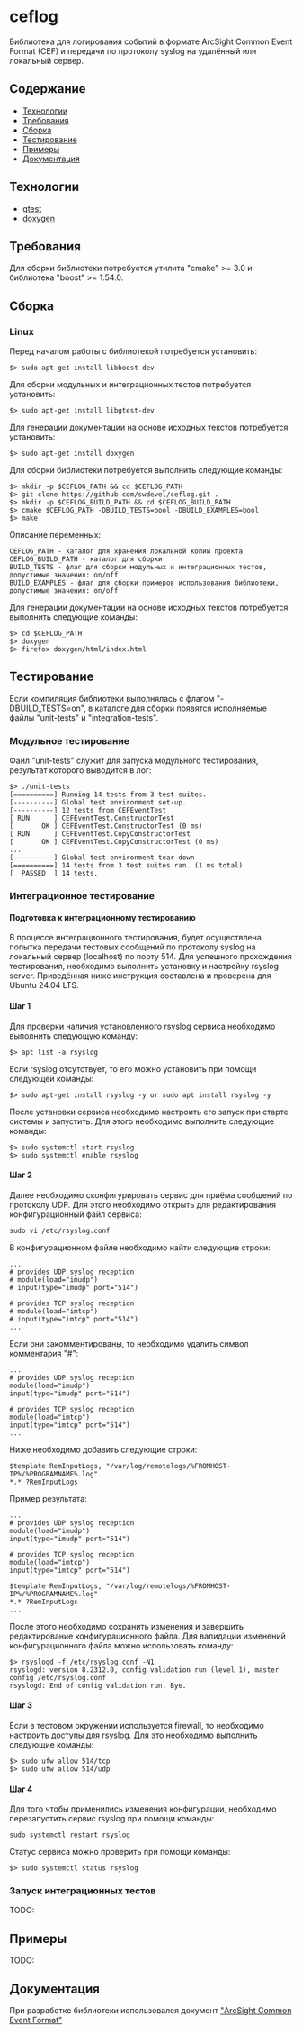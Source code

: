 # ceflog

Библиотека для логирования событий в формате ArcSight Common Event Format (CEF) и передачи по протоколу syslog на удалённый или локальный сервер.

## Содержание
- [Технологии](#Технологии)
- [Требования](#Требования)
- [Сборка](#Сборка)
- [Тестирование](#Тестирование)
- [Примеры](#Примеры)
- [Документация](#Документация)

## Технологии
- [gtest](https://google.github.io/googletest/)
- [doxygen](https://www.doxygen.nl/)

## Требования

Для сборки библиотеки потребуется утилита "cmake" >= 3.0 и библиотека "boost" >= 1.54.0.

## Сборка

### Linux

Перед началом работы с библиотекой потребуется установить:
~~~
$> sudo apt-get install libboost-dev
~~~
Для сборки модульных и интеграционных тестов потребуется установить:
~~~
$> sudo apt-get install libgtest-dev
~~~
Для генерации документации на основе исходных текстов потребуется установить:
~~~
$> sudo apt-get install doxygen
~~~

Для сборки библиотеки потребуется выполнить следующие команды:
~~~
$> mkdir -p $CEFLOG_PATH && cd $CEFLOG_PATH
$> git clone https://github.com/swdevel/ceflog.git .
$> mkdir -p $CEFLOG_BUILD_PATH && cd $CEFLOG_BUILD_PATH
$> cmake $CEFLOG_PATH -DBUILD_TESTS=bool -DBUILD_EXAMPLES=bool
$> make
~~~

Описание переменных:
~~~
CEFLOG_PATH - каталог для хранения локальной копии проекта
CEFLOG_BUILD_PATH - каталог для сборки
BUILD_TESTS - флаг для сборки модульных и интеграционных тестов, допустимые значения: on/off
BUILD_EXAMPLES - флаг для сборки примеров использования библиотеки, допустимые значения: on/off
~~~

Для генерации документации на основе исходных текстов потребуется выполнить следующие команды:
~~~
$> cd $CEFLOG_PATH
$> doxygen
$> firefox doxygen/html/index.html
~~~

## Тестирование

Если компиляция библиотеки выполнялась с флагом "-DBUILD_TESTS=on", в каталоге для сборки появятся исполняемые файлы "unit-tests" и "integration-tests".

### Модульное тестирование

Файл "unit-tests" служит для запуска модульного тестирования, результат которого выводится в лог:
~~~
$> ./unit-tests
[==========] Running 14 tests from 3 test suites.
[----------] Global test environment set-up.
[----------] 12 tests from CEFEventTest
[ RUN      ] CEFEventTest.ConstructorTest
[       OK ] CEFEventTest.ConstructorTest (0 ms)
[ RUN      ] CEFEventTest.CopyConstructorTest
[       OK ] CEFEventTest.CopyConstructorTest (0 ms)
...
[----------] Global test environment tear-down
[==========] 14 tests from 3 test suites ran. (1 ms total)
[  PASSED  ] 14 tests.
~~~

### Интеграционное тестирование

#### Подготовка к интеграционному тестированию

В процессе интеграционного тестирования, будет осуществлена попытка передачи тестовых сообщений по протоколу syslog на локальный сервер (localhost) по порту 514. Для успешного прохождения тестирования, необходимо выполнить установку и настройку rsyslog server.
Приведённая ниже инструкция составлена и проверена для Ubuntu 24.04 LTS.

#### Шаг 1

Для проверки наличия установленного rsyslog сервиса необходимо выполнить следующую команду:
~~~
$> apt list -a rsyslog
~~~
Если rsyslog отсутствует, то его можно установить при помощи следующей команды:
~~~
$> sudo apt-get install rsyslog -y or sudo apt install rsyslog -y
~~~
После установки сервиса необходимо настроить его запуск при старте системы и запустить. Для этого необходимо выполнить следующие команды:
~~~
$> sudo systemctl start rsyslog
$> sudo systemctl enable rsyslog
~~~

#### Шаг 2

Далее необходимо сконфигурировать сервис для приёма сообщений по протоколу UDP. Для этого необходимо открыть для редактирования конфигурационный файл сервиса:
~~~
sudo vi /etc/rsyslog.conf
~~~
В конфигурационном файле необходимо найти следующие строки:
~~~
...
# provides UDP syslog reception
# module(load="imudp")
# input(type="imudp" port="514")

# provides TCP syslog reception
# module(load="imtcp")
# input(type="imtcp" port="514")
...
~~~
Если они закомментированы, то необходимо удалить символ комментария "#":
~~~
...
# provides UDP syslog reception
module(load="imudp")
input(type="imudp" port="514")

# provides TCP syslog reception
module(load="imtcp")
input(type="imtcp" port="514")
...
~~~
Ниже необходимо добавить следующие строки:
~~~
$template RemInputLogs, "/var/log/remotelogs/%FROMHOST-IP%/%PROGRAMNAME%.log"
*.* ?RemInputLogs
~~~
Пример результата:
~~~
...
# provides UDP syslog reception
module(load="imudp")
input(type="imudp" port="514")

# provides TCP syslog reception
module(load="imtcp")
input(type="imtcp" port="514")

$template RemInputLogs, "/var/log/remotelogs/%FROMHOST-IP%/%PROGRAMNAME%.log"
*.* ?RemInputLogs
...
~~~
После этого необходимо сохранить изменения и завершить редактирование конфигурационного файла.
Для валидации изменений конфигурационного файла можно использовать команду:
~~~
$> rsyslogd -f /etc/rsyslog.conf -N1
rsyslogd: version 8.2312.0, config validation run (level 1), master config /etc/rsyslog.conf
rsyslogd: End of config validation run. Bye.
~~~

#### Шаг 3
Если в тестовом окружении используется firewall, то необходимо настроить доступы для rsyslog. Для это необходимо выполнить следующие команды:
~~~
$> sudo ufw allow 514/tcp
$> sudo ufw allow 514/udp
~~~

#### Шаг 4
Для того чтобы применились изменения конфигурации, необходимо перезапустить сервис rsyslog при помощи команды:
~~~
sudo systemctl restart rsyslog
~~~
Статус сервиса можно проверить при помощи команды:
~~~
$> sudo systemctl status rsyslog
~~~

### Запуск интеграционных тестов

TODO:

## Примеры

TODO:

## Документация

При разработке библиотеки использовался документ ["ArcSight Common Event Format"](https://www.microfocus.com/documentation/arcsight/arcsight-smartconnectors-8.4/pdfdoc/cef-implementation-standard/cef-implementation-standard.pdf)